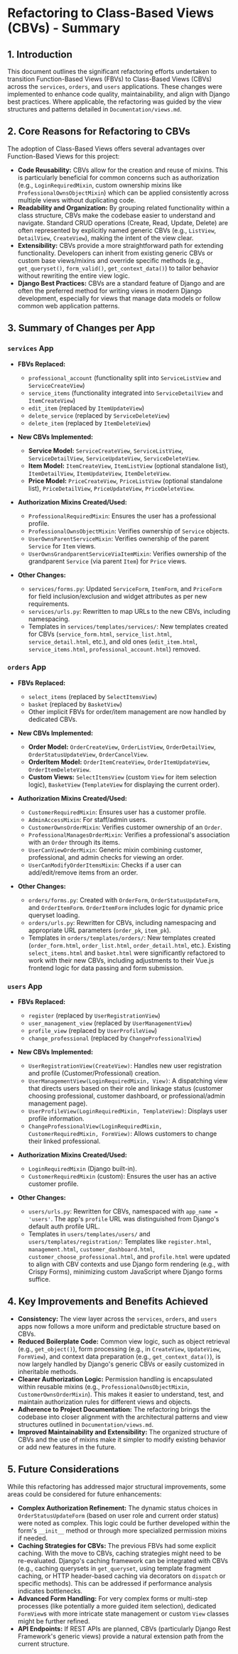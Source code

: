 # Refactoring to Class-Based Views (CBVs) - Summary

## 1. Introduction

This document outlines the significant refactoring efforts undertaken to transition Function-Based Views (FBVs) to Class-Based Views (CBVs) across the `services`, `orders`, and `users` applications. These changes were implemented to enhance code quality, maintainability, and align with Django best practices. Where applicable, the refactoring was guided by the view structures and patterns detailed in `Documentation/views.md`.

## 2. Core Reasons for Refactoring to CBVs

The adoption of Class-Based Views offers several advantages over Function-Based Views for this project:

*   **Code Reusability:** CBVs allow for the creation and reuse of mixins. This is particularly beneficial for common concerns such as authorization (e.g., `LoginRequiredMixin`, custom ownership mixins like `ProfessionalOwnsObjectMixin`) which can be applied consistently across multiple views without duplicating code.
*   **Readability and Organization:** By grouping related functionality within a class structure, CBVs make the codebase easier to understand and navigate. Standard CRUD operations (Create, Read, Update, Delete) are often represented by explicitly named generic CBVs (e.g., `ListView`, `DetailView`, `CreateView`), making the intent of the view clear.
*   **Extensibility:** CBVs provide a more straightforward path for extending functionality. Developers can inherit from existing generic CBVs or custom base views/mixins and override specific methods (e.g., `get_queryset()`, `form_valid()`, `get_context_data()`) to tailor behavior without rewriting the entire view logic.
*   **Django Best Practices:** CBVs are a standard feature of Django and are often the preferred method for writing views in modern Django development, especially for views that manage data models or follow common web application patterns.

## 3. Summary of Changes per App

### `services` App

*   **FBVs Replaced:**
    *   `professional_account` (functionality split into `ServiceListView` and `ServiceCreateView`)
    *   `service_items` (functionality integrated into `ServiceDetailView` and `ItemCreateView`)
    *   `edit_item` (replaced by `ItemUpdateView`)
    *   `delete_service` (replaced by `ServiceDeleteView`)
    *   `delete_item` (replaced by `ItemDeleteView`)

*   **New CBVs Implemented:**
    *   **Service Model:** `ServiceCreateView`, `ServiceListView`, `ServiceDetailView`, `ServiceUpdateView`, `ServiceDeleteView`.
    *   **Item Model:** `ItemCreateView`, `ItemListView` (optional standalone list), `ItemDetailView`, `ItemUpdateView`, `ItemDeleteView`.
    *   **Price Model:** `PriceCreateView`, `PriceListView` (optional standalone list), `PriceDetailView`, `PriceUpdateView`, `PriceDeleteView`.

*   **Authorization Mixins Created/Used:**
    *   `ProfessionalRequiredMixin`: Ensures the user has a professional profile.
    *   `ProfessionalOwnsObjectMixin`: Verifies ownership of `Service` objects.
    *   `UserOwnsParentServiceMixin`: Verifies ownership of the parent `Service` for `Item` views.
    *   `UserOwnsGrandparentServiceViaItemMixin`: Verifies ownership of the grandparent `Service` (via parent `Item`) for `Price` views.

*   **Other Changes:**
    *   `services/forms.py`: Updated `ServiceForm`, `ItemForm`, and `PriceForm` for field inclusion/exclusion and widget attributes as per new requirements.
    *   `services/urls.py`: Rewritten to map URLs to the new CBVs, including namespacing.
    *   Templates in `services/templates/services/`: New templates created for CBVs (`service_form.html`, `service_list.html`, `service_detail.html`, etc.), and old ones (`edit_item.html`, `service_items.html`, `professional_account.html`) removed.

### `orders` App

*   **FBVs Replaced:**
    *   `select_items` (replaced by `SelectItemsView`)
    *   `basket` (replaced by `BasketView`)
    *   Other implicit FBVs for order/item management are now handled by dedicated CBVs.

*   **New CBVs Implemented:**
    *   **Order Model:** `OrderCreateView`, `OrderListView`, `OrderDetailView`, `OrderStatusUpdateView`, `OrderCancelView`.
    *   **OrderItem Model:** `OrderItemCreateView`, `OrderItemUpdateView`, `OrderItemDeleteView`.
    *   **Custom Views:** `SelectItemsView` (custom `View` for item selection logic), `BasketView` (`TemplateView` for displaying the current order).

*   **Authorization Mixins Created/Used:**
    *   `CustomerRequiredMixin`: Ensures user has a customer profile.
    *   `AdminAccessMixin`: For staff/admin users.
    *   `CustomerOwnsOrderMixin`: Verifies customer ownership of an `Order`.
    *   `ProfessionalManagesOrderMixin`: Verifies a professional's association with an `Order` through its items.
    *   `UserCanViewOrderMixin`: Generic mixin combining customer, professional, and admin checks for viewing an order.
    *   `UserCanModifyOrderItemsMixin`: Checks if a user can add/edit/remove items from an order.

*   **Other Changes:**
    *   `orders/forms.py`: Created with `OrderForm`, `OrderStatusUpdateForm`, and `OrderItemForm`. `OrderItemForm` includes logic for dynamic price queryset loading.
    *   `orders/urls.py`: Rewritten for CBVs, including namespacing and appropriate URL parameters (`order_pk`, `item_pk`).
    *   Templates in `orders/templates/orders/`: New templates created (`order_form.html`, `order_list.html`, `order_detail.html`, etc.). Existing `select_items.html` and `basket.html` were significantly refactored to work with their new CBVs, including adjustments to their Vue.js frontend logic for data passing and form submission.

### `users` App

*   **FBVs Replaced:**
    *   `register` (replaced by `UserRegistrationView`)
    *   `user_management_view` (replaced by `UserManagementView`)
    *   `profile_view` (replaced by `UserProfileView`)
    *   `change_professional` (replaced by `ChangeProfessionalView`)

*   **New CBVs Implemented:**
    *   `UserRegistrationView(CreateView)`: Handles new user registration and profile (Customer/Professional) creation.
    *   `UserManagementView(LoginRequiredMixin, View)`: A dispatching view that directs users based on their role and linkage status (customer choosing professional, customer dashboard, or professional/admin management page).
    *   `UserProfileView(LoginRequiredMixin, TemplateView)`: Displays user profile information.
    *   `ChangeProfessionalView(LoginRequiredMixin, CustomerRequiredMixin, FormView)`: Allows customers to change their linked professional.

*   **Authorization Mixins Created/Used:**
    *   `LoginRequiredMixin` (Django built-in).
    *   `CustomerRequiredMixin` (custom): Ensures the user has an active customer profile.

*   **Other Changes:**
    *   `users/urls.py`: Rewritten for CBVs, namespaced with `app_name = 'users'`. The app's `profile` URL was distinguished from Django's default auth profile URL.
    *   Templates in `users/templates/users/` and `users/templates/registration/`: Templates like `register.html`, `management.html`, `customer_dashboard.html`, `customer_choose_professional.html`, and `profile.html` were updated to align with CBV contexts and use Django form rendering (e.g., with Crispy Forms), minimizing custom JavaScript where Django forms suffice.

## 4. Key Improvements and Benefits Achieved

*   **Consistency:** The view layer across the `services`, `orders`, and `users` apps now follows a more uniform and predictable structure based on CBVs.
*   **Reduced Boilerplate Code:** Common view logic, such as object retrieval (e.g., `get_object()`), form processing (e.g., in `CreateView`, `UpdateView`, `FormView`), and context data preparation (e.g., `get_context_data()`), is now largely handled by Django's generic CBVs or easily customized in inheritable methods.
*   **Clearer Authorization Logic:** Permission handling is encapsulated within reusable mixins (e.g., `ProfessionalOwnsObjectMixin`, `CustomerOwnsOrderMixin`). This makes it easier to understand, test, and maintain authorization rules for different views and objects.
*   **Adherence to Project Documentation:** The refactoring brings the codebase into closer alignment with the architectural patterns and view structures outlined in `Documentation/views.md`.
*   **Improved Maintainability and Extensibility:** The organized structure of CBVs and the use of mixins make it simpler to modify existing behavior or add new features in the future.

## 5. Future Considerations

While this refactoring has addressed major structural improvements, some areas could be considered for future enhancements:

*   **Complex Authorization Refinement:** The dynamic status choices in `OrderStatusUpdateForm` (based on user role and current order status) were noted as complex. This logic could be further developed within the form's `__init__` method or through more specialized permission mixins if needed.
*   **Caching Strategies for CBVs:** The previous FBVs had some explicit caching. With the move to CBVs, caching strategies might need to be re-evaluated. Django's caching framework can be integrated with CBVs (e.g., caching querysets in `get_queryset`, using template fragment caching, or HTTP header-based caching via decorators on `dispatch` or specific methods). This can be addressed if performance analysis indicates bottlenecks.
*   **Advanced Form Handling:** For very complex forms or multi-step processes (like potentially a more guided item selection), dedicated `FormView`s with more intricate state management or custom `View` classes might be further refined.
*   **API Endpoints:** If REST APIs are planned, CBVs (particularly Django Rest Framework's generic views) provide a natural extension path from the current structure.
